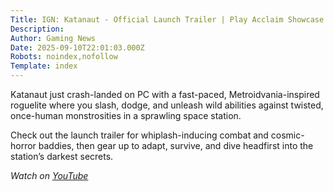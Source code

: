 ```yaml
---
Title: IGN: Katanaut - Official Launch Trailer | Play Acclaim Showcase 2025
Description: 
Author: Gaming News
Date: 2025-09-10T22:01:03.000Z
Robots: noindex,nofollow
Template: index
---
```

<p>Katanaut just crash-landed on PC with a fast-paced, Metroidvania-inspired roguelite where you slash, dodge, and unleash wild abilities against twisted, once-human monstrosities in a sprawling space station.</p>

<p>Check out the launch trailer for whiplash-inducing combat and cosmic-horror baddies, then gear up to adapt, survive, and dive headfirst into the station’s darkest secrets.</p>

<p><em>Watch on <a href="https://www.youtube.com/watch?v=_HmeiTo--zg" rel="noopener noreferrer">YouTube</a></em></p>

